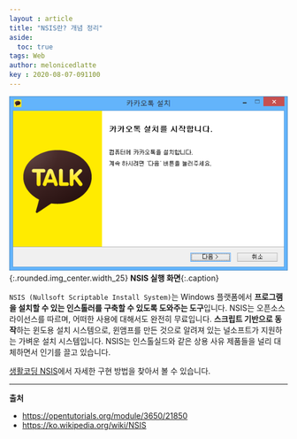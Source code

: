 ```yaml
---
layout : article
title: "NSIS란? 개념 정리"
aside:
  toc: true
tags: Web
author: melonicedlatte  
key : 2020-08-07-091100
---      
```


![image](/assets/images/202008/kakao.png){:.rounded.img_center.width_25}
**NSIS 실행 화면**{:.caption}
 
 `NSIS (Nullsoft Scriptable Install System)`는 Windows 플랫폼에서 **프로그램을 설치할 수 있는 인스톨러를 구축할 수 있도록 도와주는 도구**입니다. NSIS는 오픈소스 라이선스를 따르며, 어떠한 사용에 대해서도 완전히 무료입니다. **스크립트 기반으로 동작**하는 윈도용 설치 시스템으로, 윈앰프를 만든 것으로 알려져 있는 널소프트가 지원하는 가벼운 설치 시스템입니다. NSIS는 인스톨실드와 같은 상용 사유 제품들을 널리 대체하면서 인기를 끌고 있습니다.

 [생활코딩 NSIS](https://opentutorials.org/module/3650/21850)에서 자세한 구현 방법을 찾아서 볼 수 있습니다. 

---

**출처**

- https://opentutorials.org/module/3650/21850
- https://ko.wikipedia.org/wiki/NSIS

